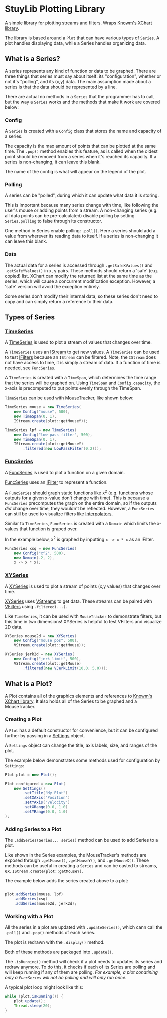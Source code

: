 # StuyLib Plotting Library

A simple library for plotting streams and filters. Wraps [Knowm's XChart library](https://knowm.org/open-source/xchart/).

The library is based around a `Plot` that can have various types of `Series`. A plot handles displaying data, while a Series handles organizing data.

## What is a Series?

A series represents any kind of function or data to be graphed. There are three things that series must say about itself: its "configuration", whether or not it's "polling", and its (x,y) data. The main assumption made about a series is that the data should be represented by a line.

There are actual no methods in a `Series` that the programmer has to call, but the way a `Series` works and the methods that make it work are covered below:

### Config

A `Series` is created with a `Config` class that stores the name and capacity of a series.

The capacity is the max amount of points that can be plotted at the same time. The `.pop()` method enables this feature, as is called when the oldest point should be removed from a series when it's reached its capacity. If a series is non-changing, it can leave this blank.

The name of the config is what will appear on the legend of the plot.

### Polling

A series can be "polled", during which it can update what data it is storing.

This is important because many series change with time, like following the user's mouse or adding points from a stream. A non-changing series (e.g. all data points can be pre-calculated) disable polling by setting `Series.polling` to false through its constructor.

One method in Series enable polling: `.poll()`. Here a series should add a value from wherever its reading data to itself. If a series is non-changing it can leave this blank.

### Data

The actual data for a series is accessed through `.getSafeXValues()` and `.getSafeYValues()` in x, y pairs. These methods should return a 'safe' (e.g. copied) list. XChart can modify the returned list at the same time as the series, which will cause a concurrent modification exception. However, a 'safe' version will avoid the exception entirely.

Some series don't modify their internal data, so these series don't need to copy and can simply return a reference to their data.

## Types of Series

### [TimeSeries](https://github.com/StuyPulse/StuyLib/blob/main/src/com/stuypulse/stuylib/util/plot/TimeSeries.java)

A [TimeSeries](https://github.com/StuyPulse/StuyLib/blob/main/src/com/stuypulse/stuylib/util/plot/TimeSeries.java) is used to plot a stream of values that changes over time.

A `TimeSeries` uses an [IStream](https://github.com/StuyPulse/StuyLib/blob/main/src/com/stuypulse/stuylib/streams/IStream.java) to get new values. A `TimeSeries` can be used to test [IFilters](https://github.com/StuyPulse/StuyLib/blob/main/src/com/stuypulse/stuylib/streams/filters/IFilter.java) because an `IStream` can be filtered. Note, the `IStream` does not have access to time, it is simply a stream of data. If a function of time is needed, see `FuncSeries`.

A `TimeSeries` is created with a `TimeSpan`, which determines the time range that the series will be graphed on. Using `TimeSpan` and `Config.capacity`, the x-axis is precomputed to put points evenly through the TimeSpan.

`TimeSeries` can be used with [MouseTracker](https://github.com/StuyPulse/StuyLib/blob/main/src/com/stuypulse/stuylib/util/plot/MouseTracker.java), like shown below:

```java
TimeSeries mouse = new TimeSeries(
    new Config("mouse", 500),
    new TimeSpan(0, 1),
    IStream.create(plot::getMouseY));

TimeSeries lpf = new TimeSeries(
    new Config("low pass filter", 500),
    new TimeSpan(0, 1),
    IStream.create(plot::getMouseY)
        .filtered(new LowPassFilter(0.2)));
```

### [FuncSeries](https://github.com/StuyPulse/StuyLib/blob/main/src/com/stuypulse/stuylib/util/plot/FuncSeries.java)

A [FuncSeries](https://github.com/StuyPulse/StuyLib/blob/main/src/com/stuypulse/stuylib/util/plot/FuncSeries.java) is used to plot a function on a given domain.

[FuncSeries](https://github.com/StuyPulse/StuyLib/blob/main/src/com/stuypulse/stuylib/util/plot/FuncSeries.java) uses an [IFilter](https://github.com/StuyPulse/StuyLib/blob/main/src/com/stuypulse/stuylib/streams/filters/IFilter.java) to represent a function.

A `FuncSeries` should graph static functions like x<sup>2</sup> (e.g. functions whose outputs for a given x-value don't change with time). This is because a `FuncSeries` precomputes the graph on the entire domain, so if the outputs *did* change over time, they wouldn't be reflected. However, a `FuncSeries` can still be used to visualize filters like [Interpolators](https://github.com/StuyPulse/StuyLib/blob/bg/plot-docs/src/com/stuypulse/stuylib/math/interpolation/Interpolator.java).

Similar to `TimeSeries`, `FuncSeries` is created with a `Domain` which limits the x-values that function is graped over.

In the example below, x<sup>2</sup> is graphed by inputting `x -> x * x` as an IFilter.

```java
FuncSeries xsq = new FuncSeries(
    new Config("x^2", 500),
    new Domain(-2, 2),
    x -> x * x);
```

### [XYSeries](https://github.com/StuyPulse/StuyLib/blob/main/src/com/stuypulse/stuylib/util/plot/XYSeries.java)

A [XYSeries](https://github.com/StuyPulse/StuyLib/blob/main/src/com/stuypulse/stuylib/util/plot/XYSeries.java) is used to plot a stream of points (x,y values) that changes over time.

[XYSeries](https://github.com/StuyPulse/StuyLib/blob/main/src/com/stuypulse/stuylib/util/plot/XYSeries.java) uses [VStreams](https://github.com/StuyPulse/StuyLib/blob/main/src/com/stuypulse/stuylib/streams/vectors/VStream.java) to get data. These streams can be paired with [VFilters](https://github.com/StuyPulse/StuyLib/blob/main/src/com/stuypulse/stuylib/streams/vectors/filters/VFilter.java) using `.filtered(...)`.

Like `TimeSeries`, it can be used with `MouseTracker` to demonstrate filters, but this time in two dimensions! XYSeries is helpful to test VFilters and visualize 2D data.

```java
XYSeries mouse2d = new XYSeries(
    new Config("mouse pos", 500),
    VStream.create(plot::getMouse));

XYSeries jerk2d = new XYSeries(
    new Config("jerk limit", 500),
    VStream.create(plot::getMouse)
        .filtered(new VJerkLimit(10.0, 5.0)));
```

## What is a Plot?

A Plot contains all of the graphics elements and references to [Knowm's XChart library](https://knowm.org/open-source/xchart/). It also holds all of the Series to be graphed and a MouseTracker.

### Creating a Plot

A `Plot` has a default constructor for convenience, but it can be configured further by passing in a [Settings](https://github.com/StuyPulse/StuyLib/blob/bg/plot-docs/src/com/stuypulse/stuylib/util/plot/Settings.java) object.

A `Settings` object can change the title, axis labels, size, and ranges of the plot.

The example below demonstrates some methods used for configuration by `Settings`:  

```java
Plot plot = new Plot();

Plot configured = new Plot(
    new Settings()
        .setTitle("My Plot")
        .setXAxis("Position")
        .setYAxis("Velocity")
        .setXRange(0.0, 1.0)
        .setYRange(0.0, 1.0)
);
```

### Adding Series to a Plot

The `.addSeries(Series... series)` method can be used to add Series to a plot.

Like shown in the Series examples, the MouseTracker's methods are exposed through `.getMouse()`, `.getMouseY()`, and `.getMouseX()`. These methods can be useful in creating a `Series` and can be casted to streams, ex. `IStream.create(plot::getMouseY)`.

The example below adds the series created above to a plot:

```java

plot.addSeries(mouse, lpf)
    .addSeries(xsq)
    .addSeries(mouse2d, jerk2d);

```

### Working with a Plot

All the series in a plot are updated with `.updateSeries()`, which cann call the `.poll()` and `.pop()` methods of each series.

The plot is redrawn with the `.display()` method.

Both of these methods are packaged into `.update()`.

The `.isRunning()` method will check if a plot needs to updates its series and redraw anymore. To do this, it checks if each of its Series are polling and will keep running if any of them are polling. *For example, a plot conatining only a `FuncSeries` will not be polling and will only run once.*

A typical plot loop might look like this:

```java
while (plot.isRunning()) {
    plot.update();
    Thread.sleep(20);
}
```
